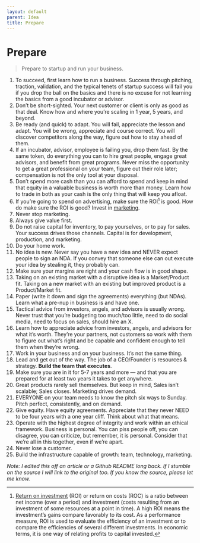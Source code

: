 ```yaml
---
layout: default
parent: Idea
title: Prepare
---
```


# Prepare

> Prepare to startup and run your business.

1. To succeed, first learn how to run a business. Success through pitching, traction, validation, and the typical tenets of startup success will fail you if you drop the ball on the basics and there is no excuse for not learning the basics from a good incubator or advisor.
2. Don’t be short-sighted. Your next customer or client is only as good as that deal. Know how and where you’re scaling in 1 year, 5 years, and beyond.
3. Be ready (and quick) to adapt. You will fail, appreciate the lesson and adapt. You will be wrong, appreciate and course correct. You will discover competitors along the way, figure out how to stay ahead of them.
4. If an incubator, advisor, employee is failing you, drop them fast. By the same token, do everything you can to hire great people, engage great advisors, and benefit from great programs. Never miss the opportunity to get a great professional on your team, figure out their role later; compensation is not the only tool at your disposal.
5. Don’t spend more cash than you can afford to spend and keep in mind that equity in a valuable business is worth more than money. Learn how to trade in both as your cash is the only thing that will keep you afloat.
6. If you’re going to spend on advertising, make sure the ROI[^ROI] is good. How do make sure the ROI is good? Invest in [marketing](/market/).
7. Never stop marketing.
8. Always give value first.
9. Do not raise capital for inventory, to pay yourselves, or to pay for sales. Your success drives those channels. Capital is for development, production, and marketing.
10. Do your home work.
11. No idea is new. Never say you have a new idea and NEVER expect people to sign an NDA. If you convey that someone else can out execute your idea by stealing it, they probably can.
12. Make sure your margins are right and your cash flow is in good shape.
13. Taking on an existing market with a disruptive idea is a Market/Product fit. Taking on a new market with an existing but improved product is a Product/Market fit.
14. Paper (write it down and sign the agreements) everything (but NDAs). Learn what a pre-nup in business is and have one.
15. Tactical advice from investors, angels, and advisors is usually wrong. Never trust that you’re budgeting too much/too little, need to do social media, need to focus on sales, should hire an X.
16. Learn how to appreciate advice from investors, angels, and advisors for what it’s worth. They’re your partners, not customers so work with them to figure out what’s right and be capable and confident enough to tell them when they’re wrong.
17. Work in your business and on your business. It’s not the same thing.
18. Lead and get out of the way. The job of a CEO/Founder is resources & strategy. __Build the team that executes__.
19. Make sure you are in it for 5-7 years and more — and that you are prepared for at least two years it takes to get anywhere.
20. Great products rarely sell themselves. But keep in mind, Sales isn’t scalable; Sales closes. Marketing drives demand.
21. EVERYONE on your team needs to know the pitch six ways to Sunday. Pitch perfect, consistently, and on demand.
22. Give equity. Have equity agreements. Appreciate that they never NEED to be four years with a one year cliff. Think about what that means.
23. Operate with the highest degree of integrity and work within an ethical framework. Business is personal. You can piss people off, you can disagree, you can criticize, but remember, it is personal. Consider that we’re all in this together, even if we’re apart.
24. Never lose a customer.
25. Build the infrastructure capable of growth: team, technology, marketing.

_Note: I edited this off an article or a Github README long back. If I stumble on the source I will link to the original too. If you know the source, please let me know._


[^ROI]: [Return on investment](https://en.wikipedia.org/wiki/Return_on_investment) (ROI) or return on costs (ROC) is a ratio between net income (over a period) and investment (costs resulting from an investment of some resources at a point in time). A high ROI means the investment’s gains compare favorably to its cost. As a performance measure, ROI is used to evaluate the efficiency of an investment or to compare the efficiencies of several different investments. In economic terms, it is one way of relating profits to capital invested.
